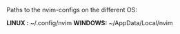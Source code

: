Paths to the nvim-configs on the different OS:

**LINUX  :** ~/.config/nvim
**WINDOWS:** ~/AppData/Local/nvim
